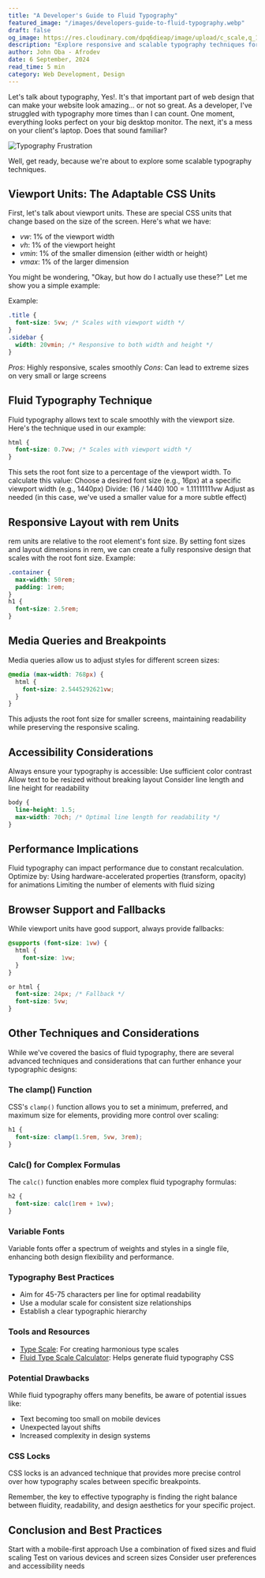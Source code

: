 ```yaml
---
title: "A Developer's Guide to Fluid Typography"
featured_image: "/images/developers-guide-to-fluid-typography.webp"
draft: false
og_image: https://res.cloudinary.com/dpq6dieap/image/upload/c_scale,q_100,w_532/v1725829023/developers-guide-to-fluid-typography_mbidth.jpg
description: "Explore responsive and scalable typography techniques for web development. Learn about viewport units, fluid typography, rem units, and best practices for creating consistent designs across devices."
author: John Oba - Afrodev
date: 6 September, 2024
read_time: 5 min
category: Web Development, Design
---
```


Let's talk about typography, Yes!. It's that important part of web design that can make your website look amazing... or not so great. As a developer, I've struggled with typography more times than I can count. One moment, everything looks perfect on your big desktop monitor. The next, it's a mess on your client's laptop. Does that sound familiar?

![Typography Frustration](https://media.giphy.com/media/3o7TKre2pXE2DeUVP2/giphy.gif)

Well, get ready, because we're about to explore some scalable typography techniques. 

## Viewport Units: The Adaptable CSS Units

First, let's talk about viewport units. These are special CSS units that change based on the size of the screen. Here's what we have:

- *vw*: 1% of the viewport width
- *vh*: 1% of the viewport height
- *vmin*: 1% of the smaller dimension (either width or height)
- *vmax*: 1% of the larger dimension

You might be wondering, "Okay, but how do I actually use these?" Let me show you a simple example:


Example:

```css
.title {
  font-size: 5vw; /* Scales with viewport width */
}
.sidebar {
  width: 20vmin; /* Responsive to both width and height */
}
```

_Pros_: Highly responsive, scales smoothly
_Cons_: Can lead to extreme sizes on very small or large screens 

## Fluid Typography Technique

Fluid typography allows text to scale smoothly with the viewport size. Here's the technique used in our example:
```css
html {
  font-size: 0.7vw; /* Scales with viewport width */
}
```

This sets the root font size to a percentage of the viewport width. To calculate this value:
Choose a desired font size (e.g., 16px) at a specific viewport width (e.g., 1440px)
Divide: (16 / 1440) 100 = 1.11111111vw
Adjust as needed (in this case, we've used a smaller value for a more subtle effect) 

## Responsive Layout with rem Units

rem units are relative to the root element's font size. By setting font sizes and layout dimensions in rem, we can create a fully responsive design that scales with the root font size.
Example:

```css
.container {
  max-width: 50rem;
  padding: 1rem;
}
h1 {
  font-size: 2.5rem;
}
```

## Media Queries and Breakpoints

Media queries allow us to adjust styles for different screen sizes:

```css
@media (max-width: 768px) {
  html {
    font-size: 2.5445292621vw;
  }
}
```

This adjusts the root font size for smaller screens, maintaining readability while preserving the responsive scaling. 

## Accessibility Considerations

Always ensure your typography is accessible:
Use sufficient color contrast
Allow text to be resized without breaking layout
Consider line length and line height for readability

```css
body {
  line-height: 1.5;
  max-width: 70ch; /* Optimal line length for readability */
}
```

## Performance Implications

Fluid typography can impact performance due to constant recalculation. Optimize by:
Using hardware-accelerated properties (transform, opacity) for animations
Limiting the number of elements with fluid sizing

## Browser Support and Fallbacks

While viewport units have good support, always provide fallbacks:

```css
@supports (font-size: 1vw) {
  html {
    font-size: 1vw;
  }
}

or html {
  font-size: 24px; /* Fallback */
  font-size: 5vw;
}
```

## Other Techniques and Considerations

While we've covered the basics of fluid typography, there are several advanced techniques and considerations that can further enhance your typographic designs:

### The clamp() Function
CSS's `clamp()` function allows you to set a minimum, preferred, and maximum size for elements, providing more control over scaling:

```css
h1 {
  font-size: clamp(1.5rem, 5vw, 3rem);
}
```

### Calc() for Complex Formulas
The `calc()` function enables more complex fluid typography formulas:

```css
h2 {
  font-size: calc(1rem + 1vw);
}
```

### Variable Fonts
Variable fonts offer a spectrum of weights and styles in a single file, enhancing both design flexibility and performance.

### Typography Best Practices
- Aim for 45-75 characters per line for optimal readability
- Use a modular scale for consistent size relationships
- Establish a clear typographic hierarchy

### Tools and Resources
- [Type Scale](https://type-scale.com/): For creating harmonious type scales
- [Fluid Type Scale Calculator](https://www.fluid-type-scale.com/): Helps generate fluid typography CSS

### Potential Drawbacks
While fluid typography offers many benefits, be aware of potential issues like:
- Text becoming too small on mobile devices
- Unexpected layout shifts
- Increased complexity in design systems

### CSS Locks
CSS locks is an advanced technique that provides more precise control over how typography scales between specific breakpoints.

Remember, the key to effective typography is finding the right balance between fluidity, readability, and design aesthetics for your specific project.

## Conclusion and Best Practices

Start with a mobile-first approach
Use a combination of fixed sizes and fluid scaling
Test on various devices and screen sizes
Consider user preferences and accessibility needs
